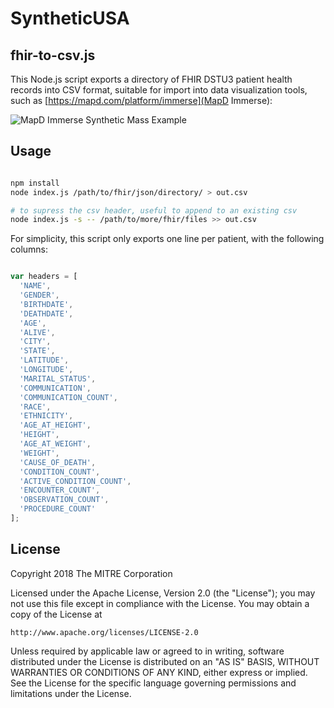 # SyntheticUSA

## fhir-to-csv.js

This Node.js script exports a directory of FHIR DSTU3 patient health records into CSV format, suitable for
import into data visualization tools, such as [https://mapd.com/platform/immerse](MapD Immerse):


![MapD Immerse Synthetic Mass Example](https://raw.github.com/synthetichealth/syntheticusa/master/fhir-to-csv/images/viz-example.png "MapD Immerse Synthetic Mass Example")

## Usage

```bash

npm install 
node index.js /path/to/fhir/json/directory/ > out.csv

# to supress the csv header, useful to append to an existing csv
node index.js -s -- /path/to/more/fhir/files >> out.csv

```

For simplicity, this script only exports one line per patient, with the following columns:

```javascript

var headers = [
  'NAME',
  'GENDER',
  'BIRTHDATE',
  'DEATHDATE',
  'AGE',
  'ALIVE',
  'CITY',
  'STATE',
  'LATITUDE',
  'LONGITUDE',
  'MARITAL_STATUS',
  'COMMUNICATION',
  'COMMUNICATION_COUNT',
  'RACE',
  'ETHNICITY',
  'AGE_AT_HEIGHT',
  'HEIGHT',
  'AGE_AT_WEIGHT',
  'WEIGHT',
  'CAUSE_OF_DEATH',
  'CONDITION_COUNT',
  'ACTIVE_CONDITION_COUNT',
  'ENCOUNTER_COUNT',
  'OBSERVATION_COUNT',
  'PROCEDURE_COUNT'
];

```

## License

Copyright 2018 The MITRE Corporation

Licensed under the Apache License, Version 2.0 (the "License");
you may not use this file except in compliance with the License.
You may obtain a copy of the License at

    http://www.apache.org/licenses/LICENSE-2.0

Unless required by applicable law or agreed to in writing, software
distributed under the License is distributed on an "AS IS" BASIS,
WITHOUT WARRANTIES OR CONDITIONS OF ANY KIND, either express or implied.
See the License for the specific language governing permissions and limitations under the License.
